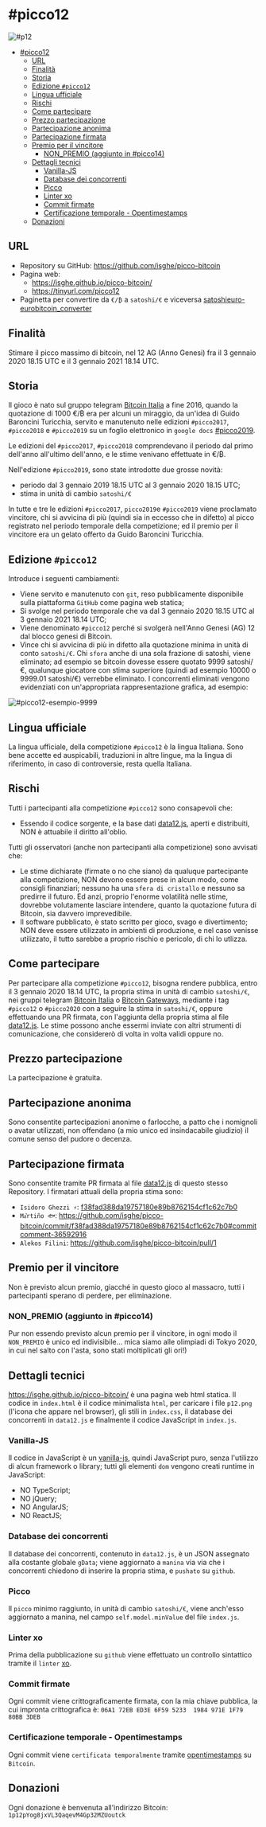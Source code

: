 # #picco12
![#p12](p12.png)

- [#picco12](#picco12)
	- [URL](#url)
	- [Finalità](#finalità)
	- [Storia](#storia)
	- [Edizione `#picco12`](#edizione-picco12)
	- [Lingua ufficiale](#lingua-ufficiale)
	- [Rischi](#rischi)
	- [Come partecipare](#come-partecipare)
	- [Prezzo partecipazione](#prezzo-partecipazione)
	- [Partecipazione anonima](#partecipazione-anonima)
	- [Partecipazione firmata](#partecipazione-firmata)
	- [Premio per il vincitore](#premio-per-il-vincitore)
		- [NON_PREMIO (aggiunto in #picco14)](#non_premio-aggiunto-in-picco14)
	- [Dettagli tecnici](#dettagli-tecnici)
		- [Vanilla-JS](#vanilla-js)
		- [Database dei concorrenti](#database-dei-concorrenti)
		- [Picco](#picco)
		- [Linter xo](#linter-xo)
		- [Commit firmate](#commit-firmate)
		- [Certificazione temporale - Opentimestamps](#certificazione-temporale---opentimestamps)
	- [Donazioni](#donazioni)

## URL
* Repository su GitHub: https://github.com/isghe/picco-bitcoin
* Pagina web:
	* https://isghe.github.io/picco-bitcoin/
	* https://tinyurl.com/picco12
* Paginetta per convertire da `€/₿` a `satoshi/€` e viceversa [satoshieuro-eurobitcoin_converter](https://isghe.github.io/satoshieuro-eurobitcoin_converter/)

## Finalità
Stimare il picco massimo di bitcoin, nel 12 AG (Anno Genesi) fra il 3 gennaio 2020 18.15 UTC e il 3 gennaio 2021 18.14 UTC.

## Storia
Il gioco è nato sul gruppo telegram [Bitcoin Italia](https://t.me/bitcoinIta) a fine 2016, quando la quotazione di 1000 €/₿ era per alcuni un miraggio, da un'idea di Guido Baroncini Turicchia, servito e manutenuto nelle edizioni `#picco2017`, `#picco2018` e `#picco2019` su un foglio elettronico in `google docs` [#picco2019](http://tinyurl.com/picco2019).

Le edizioni del `#picco2017`, `#picco2018` comprendevano il periodo dal primo dell'anno all'ultimo dell'anno, e le stime venivano effettuate in €/₿.

Nell'edizione `#picco2019`, sono state introdotte due grosse novità:
* periodo dal 3 gennaio 2019 18.15 UTC al 3 gennaio 2020 18.15 UTC;
* stima in unità di cambio `satoshi/€`

In tutte e tre le edizioni `#picco2017`, `picco2019`e `#picco2019` viene proclamato vincitore, chi si avvicina di più (quindi sia in eccesso che in difetto) al picco registrato nel periodo temporale della competizione; ed il premio per il vincitore era un gelato offerto da Guido Baroncini Turicchia.

## Edizione `#picco12`

Introduce i seguenti cambiamenti:
* Viene servito e manutenuto con `git`, reso pubblicamente disponibile sulla piattaforma `GitHub` come pagina web statica;
* Si svolge nel periodo temporale che va dal 3 gennaio 2020 18.15 UTC al 3 gennaio 2021 18.14 UTC;
* Viene denominato `#picco12` perché si svolgerà nell'Anno Genesi (AG) 12 dal blocco genesi di Bitcoin.
* Vince chi si avvicina di più in difetto alla quotazione minima in unità di conto `satoshi/€`. Chi `sfora` anche di una sola frazione di satoshi, viene eliminato; ad esempio se bitcoin dovesse essere quotato 9999 satoshi/€, qualunque giocatore con stima superiore (quindi ad esempio 10000 o 9999.01 satoshi/€) verrebbe eliminato. I concorrenti eliminati vengono evidenziati con un'appropriata rappresentazione grafica, ad esempio:

![#picco12-esempio-9999](picco12-esempio-9999.png)

## Lingua ufficiale
La lingua ufficiale, della competizione `#picco12` è la lingua Italiana.
Sono bene accette ed auspicabili, traduzioni in altre lingue, ma la lingua di riferimento, in caso di controversie, resta quella Italiana.

## Rischi
Tutti i partecipanti alla competizione `#picco12` sono consapevoli che:
* Essendo il codice sorgente, e la base dati [data12.js](data12.js), aperti e distribuiti, NON è attuabile il diritto all'oblio.

Tutti gli osservatori (anche non partecipanti alla competizione) sono avvisati che:
* Le stime dichiarate (firmate o no che siano) da qualuque partecipante alla competizione, NON devono essere prese in alcun modo, come consigli finanziari; nessuno ha una `sfera di cristallo` e nessuno sa predirre il futuro. Ed anzi, proprio l'enorme volatilità nelle stime, dovrebbe volutamente lasciare intendere, quanto la quotazione futura di Bitcoin, sia davvero imprevedibile.
* Il software pubblicato, è stato scritto per gioco, svago e divertimento; NON deve essere utilizzato in ambienti di produzione, e nel caso venisse utilizzato, il tutto sarebbe a proprio rischio e pericolo, di chi lo utlizza.

## Come partecipare
Per partecipare alla competizione `#picco12`, bisogna rendere pubblica, entro il 3 gennaio 2020 18.14 UTC, la propria stima in unità di cambio `satoshi/€`, nei gruppi telegram [Bitcoin Italia](https://t.me/bitcoinIta) o [Bitcoin Gateways](https://t.me/bitcoinIta_Gateways), mediante i tag `#picco12` o `#picco2020` con a seguire la stima in `satoshi/€`, oppure effettuando una PR firmata, con l'aggiunta della propria stima al file [data12.js](data12.js). Le stime possono anche essermi inviate con altri strumenti di comunicazione, che considererò di volta in volta validi oppure no.

## Prezzo partecipazione
La partecipazione è gratuita.

## Partecipazione anonima
Sono consentite partecipazioni anonime o farlocche, a patto che i nomignoli o avatar utilizzati, non offendano (a mio unico ed insindacabile giudizio) il comune senso del pudore o decenza.

## Partecipazione firmata
Sono consentite tramite PR firmata al file [data12.js](data12.js) di questo stesso Repository.
I firmatari attuali della propria stima sono:
* `Isidoro Ghezzi ⚡️`: [f38fad388da19757180e89b8762154cf1c62c7b0](https://github.com/isghe/picco-bitcoin/commit/f38fad388da19757180e89b8762154cf1c62c7b0)
* `Ma͛rtiño 🐟`: https://github.com/isghe/picco-bitcoin/commit/f38fad388da19757180e89b8762154cf1c62c7b0#commitcomment-36592916
* `Alekos Filini`: https://github.com/isghe/picco-bitcoin/pull/1

## Premio per il vincitore
Non è previsto alcun premio, giacché in questo gioco al massacro, tutti i partecipanti sperano di perdere, per eliminazione.

### NON_PREMIO (aggiunto in #picco14)
Pur non essendo previsto alcun premio per il vincitore, in ogni modo il `NON_PREMIO` è unico ed indivisibile… mica siamo alle olimpiadi di Tokyo 2020, in cui nel salto con l'asta, sono stati moltiplicati gli ori!)

## Dettagli tecnici
https://isghe.github.io/picco-bitcoin/ è una pagina web html statica. Il codice in `index.html` è il codice minimalista `html`, per caricare i file `p12.png` (l'icona che appare nel browser), gli stili in `index.css`, il database dei concorrenti in `data12.js` e finalmente il codice JavaScript in `index.js`.

### Vanilla-JS

Il codice in JavaScript è un [vanilla-js](http://vanilla-js.com), quindi JavaScript puro, senza l'utilizzo di alcun framework o library; tutti gli elementi `dom` vengono creati runtime in JavaScript:
* NO TypeScript;
* NO jQuery;
* NO AngularJS;
* NO ReactJS;

### Database dei concorrenti
Il database dei concorrenti, contenuto in `data12.js`, è un JSON assegnato alla costante globale `gData`; viene aggiornato a `manina` via via che i concorrenti chiedono di inserire la propria stima, e `pushato` su `github`.

### Picco
Il `picco` minimo raggiunto, in unità di cambio `satoshi/€`, viene anch'esso aggiornato a manina, nel campo `self.model.minValue` del file `index.js`.

### Linter xo
Prima della pubblicazione su `github` viene effettuato un controllo sintattico tramite il `linter` [xo](https://github.com/xojs/xo).

### Commit firmate
Ogni commit viene crittograficamente firmata, con la mia chiave pubblica, la cui impronta crittografica è: `06A1 72EB ED3E 6F59 5233  1984 971E 1F79 80BB 3DEB`

### Certificazione temporale - Opentimestamps
Ogni commit viene `certificata temporalmente` tramite [opentimestamps](https://opentimestamps.org) su `Bitcoin`.

## Donazioni
Ogni donazione è benvenuta all'indirizzo Bitcoin: `1p12pYog8jxVL3QaqevM4Gp32MZUoutck`
